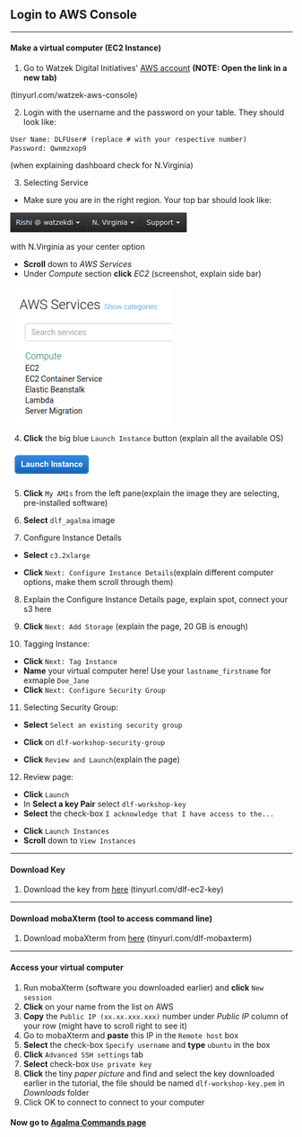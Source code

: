 ## Login to AWS Console

---

#### Make a virtual computer (EC2 Instance)

1. Go to Watzek Digital Initiatives' <a href="https://watzekdi.signin.aws.amazon.com/console" target="\_blank">AWS account</a> **(NOTE: Open the link in a new tab)**

(tinyurl.com/watzek-aws-console)

2. Login with the username and the password on your table. They should look like:
```
User Name: DLFUser# (replace # with your respective number)
Password: Qwnmzxop9
```
(when explaining dashboard check for N.Virginia)

3. Selecting Service
  - Make sure you are in the right region. Your top bar should look like:

  ![navbar](https://github.com/WatzekDigitalInitiatives/DLF-Workshop/blob/master/images/navbar.png)

  with N.Virginia as your center option
  - **Scroll** down to *AWS Services*
  - Under *Compute* section **click** *EC2* (screenshot, explain side bar)

  ![EC2](https://github.com/WatzekDigitalInitiatives/DLF-Workshop/blob/master/images/select-ec2.png)

4. **Click** the big blue `Launch Instance` button (explain all the available OS)

![Launch](https://github.com/WatzekDigitalInitiatives/DLF-Workshop/blob/master/images/launch_instance.png)

5. **Click** `My AMIs` from the left pane(explain the image they are selecting, pre-installed software)

<!-- select ami pic -->

6. **Select** `dlf_agalma` image

<!-- slect agalma image -->

7. Configure Instance Details
  - **Select** `c3.2xlarge`

<!-- c32x large picture  -->

  - **Click** `Next: Configure Instance Details`(explain different computer options, make them scroll through them)

8. Explain the Configure Instance Details page, explain spot, connect your s3 here

9. **Click** `Next: Add Storage` (explain the page, 20 GB is enough)

10. Tagging Instance:
  - **Click** `Next: Tag Instance`
  - **Name** your virtual computer here! Use your `lastname_firstname` for exmaple `Doe_Jane`  
  - **Click** `Next: Configure Security Group`

  <!-- tag picture -->

11. Selecting Security Group:
  - **Select** `Select an existing security group`

  <!-- existing -->

  - **Click** on `dlf-workshop-security-group`

  <!-- workshop sg -->

  - **Click** `Review and Launch`(explain the page)


12. Review page:
  - **Click** `Launch`
  - In **Select a key Pair** select `dlf-workshop-key`
  - **Select** the check-box `I acknowledge that I have access to the...`

  <!-- key picture  -->

  - **Click** `Launch Instances`
  - **Scroll** down to `View Instances`

---

#### Download Key

1. Download the key from <a href="http://tinyurl.com/dlf-ec2-key" target="_blank">here</a> (tinyurl.com/dlf-ec2-key)

---

#### Download mobaXterm (tool to access command line)

1. Download mobaXterm from <a href="http://tinyurl.com/dlf-mobaxterm" target="_blank">here</a> (tinyurl.com/dlf-mobaxterm)

---

#### Access your virtual computer

1. Run mobaXterm (software you downloaded earlier) and **click** `New session`
2. **Click** on your name from the list on AWS
3. **Copy** the `Public IP (xx.xx.xxx.xxx)` number under *Public IP* column of your row (might have to scroll right to see it)
4. Go to mobaXterm and **paste** this IP in the `Remote host` box
5. **Select** the check-box `Specify username` and **type** `ubuntu` in the box
6. **Click** `Advanced SSH settings` tab
7. **Select** check-box `Use private key`
8. **Click** the tiny *paper picture* and find and select the key downloaded earlier in the tutorial, the file should be named `dlf-workshop-key.pem` in *Downloads* folder
9. Click OK to connect to connect to your computer

#### Now go to [Agalma Commands page](https://github.com/WatzekDigitalInitiatives/DLF-Workshop/blob/master/Aglama-commands.md)
